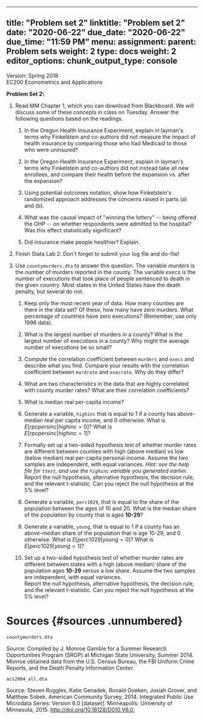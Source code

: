 
---
title: "Problem set 2"
linktitle: "Problem set 2"
date: "2020-06-22"
due_date: "2020-06-22"
due_time: "11:59 PM"
menu:
  assignment:
    parent: Problem sets
    weight: 2
type: docs
weight: 2
editor_options: 
  chunk_output_type: console
---


Version: Spring 2018\
EC200 Econometrics and Applications

**Problem Set 2**\

1.  Read MM Chapter 1, which you can download from Blackboard. We will
    discuss some of these concepts in class on Tuesday. Answer the
    following questions based on the readings.

    1.  In the Oregon Health Insurance Experiment, explain in layman's
        terms why Finkelstein and co-authors did not measure the impact
        of health insurance by comparing those who had Medicaid to those
        who were uninsured?

    2.  In the Oregon Health Insurance Experiment, explain in layman's
        terms why Finkelstein and co-authors did not instead take all
        new enrollees, and compare their health before the expansion vs.
        after the expansion?

    3.  Using potential outcomes notation, show how Finkelstein's
        randomized approach addresses the concerns raised in parts (a)
        and (b).

    4.  What was the causal impact of "winning the lottery" -- being
        offered the OHP -- on whether respondents were admitted to the
        hospital? Was this effect statistically significant?

    5.  Did insurance make people healthier? Explain.

2.  Finish Stata Lab 2. Don't forget to submit your log file and
    do-file!

3.  Use `countymurders.dta` to answer this question. The variable
    $murders$ is the number of murders reported in the county. The
    variable $execs$ is the number of executions that took place of
    people sentenced to death in the given country. Most states in the
    United States have the death penalty, but several do not.

    1.  Keep only the most recent year of data. How many counties are
        there in the data set? Of these, how many have zero murders.
        What percentage of countries have zero executions? (Remember,
        use only 1996 data).

    2.  What is the largest number of murders in a county? What is the
        largest number of executions in a county? Why might the average
        number of executions be so small?

    3.  Compute the correlation coefficient between `murders` and
        `execs` and describe what you find. Compare your results with
        the correlation coefficient between `murdrate` and `execrate`.
        Why do they differ?

    4.  What are two characteristics in the data that are highly
        correlated with county murder rates? What are their correlation
        coefficients?

    5.  What is median real per-capita income?

    6.  Generate a variable, `highinc` that is equal to 1 if a county
        has above-median real per capita income, and 0 otherwise. What
        is $E[rpcpersinc  | highinc =0]$? What is\
        $E[rpcpersinc | highinc =1]$?

    7.  Formally set up a two-sided hypothesis test of whether murder
        rates are different between counties with high (above median) vs
        low (below median) real per-capita personal income. Assume the
        two samples are independent, with equal variances. *Hint: see
        the help file for `ttest`, and use the `highinc` variable you
        generated earlier*.\
        Report the null hypothesis, alternative hypothesis, the decision
        rule, and the relevant t-statistic. Can you reject the null
        hypothesis at the 5% level?

    8.  Generate a variable, `perc1029`, that is equal to the share of
        the population between the ages of 10 and 20. What is the median
        share of the population by county that is ages **10-29**?

    9.  Generate a variable, `young`, that is equal to 1 if a county has
        an above-median share of the population that is age 10-29, and 0
        otherwise. What is $E[perc1029| young =0]$? What is
        $E[perc1029| young =1]$?

    10. Set up a two-sided hypothesis test of whether murder rates are
        different between states with a high (above median) share of the
        population ages **10-29** versus a low share. Assume the two
        samples are independent, with equal variances.\
        Report the null hypothesis, alternative hypothesis, the decision
        rule, and the relevant t-statistic. Can you reject the null
        hypothesis at the 5% level?

Sources {#sources .unnumbered}
=======

`countymurders.dta`

Source: Compiled by J. Monroe Gamble for a Summer Research Opportunities
Program (SROP) at Michigan State University, Summer 2014. Monroe
obtained data from the U.S. Census Bureau, the FBI Uniform Crime
Reports, and the Death Penalty Information Center.

`acs2004_all.dta`

Source: Steven Ruggles, Katie Genadek, Ronald Goeken, Josiah Grover, and
Matthew Sobek. American Community Survey, 2014. Integrated Public Use
Microdata Series: Version 6.0 \[dataset\]. Minneapolis: University of
Minnesota, 2015. <http://doi.org/10.18128/D010.V6.0.>
